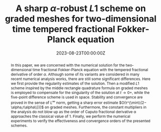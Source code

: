---
title: "A sharp $\\alpha$-robust $L1$ scheme on graded meshes for two-dimensional time tempered fractional Fokker-Planck equation"
authors:
- Can Wang
- Weihua Deng
- admin
# author_notes:
# - "Equal contribution"
# - "Equal contribution"
date: "2023-08-23T00:00:00Z"
# doi: "10.1088/1751-8121/ac73c5"

# Schedule page publish date (NOT publication's date).
# publishDate: "2022-06-24T00:00:00Z"

# Publication type.
# Legend: 0 = Uncategorized; 1 = Conference paper; 2 = Journal article;
# 3 = Preprint / Working Paper; 4 = Report; 5 = Book; 6 = Book section;
# 7 = Thesis; 8 = Patent
publication_types: ["2"]

# Publication name and optional abbreviated publication name.
publication: "International Journal of Numerical Analysis and Modeling (**Accepted**)"
publication_short: "Int. J. Numer. Anal. Mod. (**Accepted**)"

abstract: In this paper, we are concerned with the numerical solution for the two-dimensional time fractional Fokker-Planck equation with the tempered fractional derivative of order $\alpha$. Although some of its variants are considered in many recent numerical analysis works, there are still some significant differences. Here we first provide the regularity estimates of the solution. Then a modified $L1$ scheme inspired by the middle rectangle quadrature formula on graded meshes is employed to compensate for the singularity of the solution at $t\to 0+$, while the five-point difference scheme is used in space. Stability and convergence are proved in the sense of $L^{\infty}$ norm, getting a sharp error estimate $O(τ^{\min\\{2−\alpha,r\alpha\\}})$ on graded meshes. Furthermore, the constant multipliers in the analysis do not blow up as the order of Caputo fractional derivative α approaches the classical value of 1. Finally, we perform the numerical experiments to verify the effectiveness and convergence orders of the presented schemes.
# Summary. An optional shortened abstract.
# summary: Lorem ipsum dolor sit amet, consectetur adipiscing elit. Duis posuere tellus ac convallis placerat. Proin tincidunt magna sed ex sollicitudin condimentum.

tags: []
# - Source Themes
featured: false

# links:
# - name: ""
#   url: ""
# url_pdf: ""
# url_code: 'https://github.com/tangxiangong/ClassTop'
# url_dataset: ''
# url_poster: ''
# url_project: ''
# url_slides: ''
# url_source: ''
# url_video: ''

# Featured image
# To use, add an image named `featured.jpg/png` to your page's folder. 
# image:
#   caption: 'Image credit: [**Unsplash**](https://unsplash.com/photos/jdD8gXaTZsc)'
#   focal_point: ""
#   preview_only: false

# Associated Projects (optional).
#   Associate this publication with one or more of your projects.
#   Simply enter your project's folder or file name without extension.
#   E.g. `internal-project` references `content/project/internal-project/index.md`.
#   Otherwise, set `projects: []`.
projects: []
draft: false
# Slides (optional).
#   Associate this publication with Markdown slides.
#   Simply enter your slide deck's filename without extension.
#   E.g. `slides: "example"` references `content/slides/example/index.md`.
#   Otherwise, set `slides: ""`.
#  slides: example
---